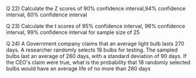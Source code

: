 
Q 22) Calculate the Z scores of  90% confidence interval,94% confidence interval, 60% confidence interval 


   Q 23) Calculate the t scores of 95% confidence interval, 96% confidence interval, 99% confidence interval for sample size of 25
   
  Q 24)   A Government  company claims that an average light bulb lasts 270 days. A researcher randomly selects 18 bulbs for testing. The sampled bulbs last an average of 260 days, with a standard deviation of 90 days. If the CEO's claim were true, what is the probability that 18 randomly selected bulbs would have an average life of no more than 260 days
